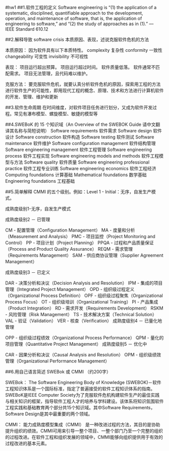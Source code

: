 #hw1
##1.软件工程的定义
Software engineering is “(1) the application of a systematic, disciplined, quantifiable approach to the development, operation, and maintenance of software, that is, the application of engineering to software,” and “(2) the study of approaches as in (1).” –– IEEE Standard 610.12

##2.解释导致 software crisis 本质原因、表现，述说克服软件危机的方法

本质原因：
因为软件具有以下本质特性。
complexity 复杂性
conformity 一致性
changeability 可变性
invisibility 不可视性

表现：
项目运行超出预算。
项目运行超过时间。
软件质量低落。
软件通常不匹配需求。
项目无法管理，且代码难以维护。

克服方法：
要克服软件危机，就要认真分析软件危机的原因，探索用工程的方法进行软件生产的可能性，即用现代工程的概念、原理、技术和方法进行计算机软件的开发、管理、维护和更新

##3.软件生命周期
在时间维度，对软件项目任务进行划分，又成为软件开发过程。常见有瀑布模型、螺旋模型、敏捷的模型等

##4.SWEBoK 的 15 个知识域（An Overview of the SWEBOK Guide 请中文翻译其名称与简短说明）
Software requirements
软件需求
Software design
软件设计
Software construction
软件构造
Software testing
软件测试
Software maintenance
软件维护
Software configuration management
软件结构管理
Software engineering management
软件工程管理
Software engineering process
软件工程实现
Software engineering models and methods
软件工程模型与方法
Software quality
软件质量
Software engineering professional practice
软件工程专业训练
Software engineering economics
软件工程经济
Computing foundations
计算基础
Mathematical foundations
数学基础
Engineering foundations
工程基础


##5.简单解释 CMMI 的五个级别。例如：Level 1 - Initial：无序，自发生产模式。

成熟度级别1-无序，自发生产模式

成熟度级别2 － 已管理

CM - 配置管理（Configuration Management）
MA - 度量和分析（Measurement and Analysis）
PMC - 项目监控（Project Monitoring and Control）
PP - 项目计划（Project Planning）
PPQA - 过程和产品质量保证（Process and Product Quality Assurance）
REQM - 需求管理（Requirements Management）
SAM - 供应商协议管理（Supplier Agreement Management）

成熟度级别3 － 已定义

DAR - 决策分析和决议（Decision Analysis and Resolution）
IPM - 集成的项目管理（Integrated Project Management）
OPD - 组织级过程定义（Organizational Process Definition）
OPF - 组织级过程聚焦（Organizational Process Focus）
OT - 组织级培训（Organizational Training）
PI - 产品集成（Product Integration）
RD - 需求开发（Requirements Development）
RSKM - 风险管理（Risk Management）
TS - 技术解决方案（Technical Solution）
VAL - 验证（Validation）
VER - 核查（Verification）
成熟度级别4 － 已量化地管理

OPP - 组织级过程绩效（Organizational Process Performance）
QPM - 量化的项目管理（Quantitative Project Management）
成熟度级别5 － 优化中

CAR - 因果分析和决议（Causal Analysis and Resolution）
OPM - 组织级绩效管理（Organizational Performance Management）

##6.用自己语言简述 SWEBok 或 CMMI （约200字）

SWEBok：
The Software Engineering Body of Knowledge (SWEBOK)－软件工程知识体系是一个国际标准，指定了普遍接受的软件工程知识体系的指南。
SWEBoK是IEEE Computer Society为了克服软件危机构建软件生产的最佳实践与相关知识的框架，指导软件工程人才的培养与学科建设。该体系将知识氛围软件工程实践和基础教育两个部分共15个知识域。其中Software Requirements，Software Design是其中最重要的两个领域。

CMMI：
能力成熟度模型集成（CMMI）
是一种改进过程的方法，其目的是协助提升组织的绩效。CMMI可用来引导一整个项目、一整个部门乃至一个完整的组织的过程改进。在软件工程和组织发展的领域中，CMMI能够向组织提供用于有效的过程改进的基本元素。 